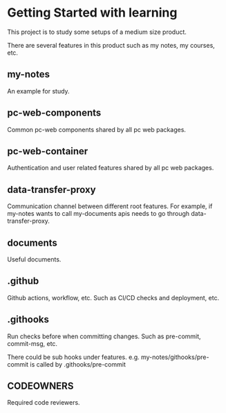# Getting Started with learning

This project is to study some setups of a medium size product.

There are several features in this product such as my notes, my courses, etc.


## my-notes

An example for study.

## pc-web-components

Common pc-web components shared by all pc web packages.

## pc-web-container

Authentication and user related features shared by all pc web packages.

## data-transfer-proxy

Communication channel between different root features.
For example, if my-notes wants to call my-documents apis needs to go through data-transfer-proxy.

## documents

Useful documents.

## .github

Github actions, workflow, etc. Such as CI/CD checks and deployment, etc.

## .githooks

Run checks before when committing changes. Such as pre-commit, commit-msg, etc.

There could be sub hooks under features. e.g. my-notes/githooks/pre-commit is called by .githooks/pre-commit

## CODEOWNERS
Required code reviewers.
